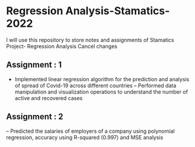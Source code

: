 # Regression Analysis-Stamatics-2022
I will use this repository to store notes and assignments of Stamatics Project- Regression Analysis
Cancel changes


## Assignment : 1
- Implemented linear regression algorithm for the prediction and analysis of spread of Covid-19 across different countries
– Performed data manipulation and visualization operations to understand the number of active and recovered cases

## Assignment : 2
– Predicted the salaries of employers of a company using polynomial regression, accuracy using R-squared (0.997) and MSE analysis
